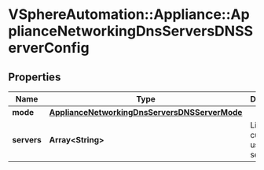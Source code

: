 # VSphereAutomation::Appliance::ApplianceNetworkingDnsServersDNSServerConfig

## Properties
Name | Type | Description | Notes
------------ | ------------- | ------------- | -------------
**mode** | [**ApplianceNetworkingDnsServersDNSServerMode**](ApplianceNetworkingDnsServersDNSServerMode.md) |  | [optional] 
**servers** | **Array&lt;String&gt;** | List of the currently used DNS servers. | [optional] 


